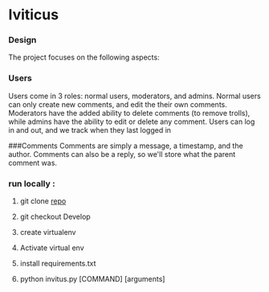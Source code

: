 # Iviticus
### Design
The project focuses on the following aspects:

### Users
Users come in 3 roles: normal users, moderators, and admins. Normal users can only create new comments, and edit the their own comments. Moderators have the added ability to delete comments (to remove trolls), while admins have the ability to edit or delete any comment.
Users can log in and out, and we track when they last logged in

###Comments
Comments are simply a message, a timestamp, and the author.
Comments can also be a reply, so we'll store what the parent comment was.

### run locally :

1. git clone [repo](https://github.com/Melvin1Atieno/Iviticus)

2. git checkout Develop

3. create virtualenv

4. Activate virtual env

5. install requirements.txt

6. python invitus.py [COMMAND] [arguments]
